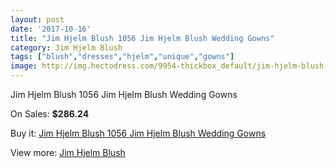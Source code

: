 ```yaml
---
layout: post
date: '2017-10-16'
title: "Jim Hjelm Blush 1056 Jim Hjelm Blush Wedding Gowns"
category: Jim Hjelm Blush
tags: ["blush","dresses","hjelm","unique","gowns"]
image: http://img.hectodress.com/9954-thickbox_default/jim-hjelm-blush-1056-jim-hjelm-blush-wedding-gowns.jpg
---
```

Jim Hjelm Blush 1056 Jim Hjelm Blush Wedding Gowns

On Sales: **$286.24**
<a href="https://www.hectodress.com/jim-hjelm-blush/4984-jim-hjelm-blush-1056-jim-hjelm-blush-wedding-gowns.html"><amp-img layout="responsive" width="600" height="600" src="//img.hectodress.com/9954-thickbox_default/jim-hjelm-blush-1056-jim-hjelm-blush-wedding-gowns.jpg" alt="Jim Hjelm Blush 1056 Jim Hjelm Blush Wedding Gowns 0" /></a>
<a href="https://www.hectodress.com/jim-hjelm-blush/4984-jim-hjelm-blush-1056-jim-hjelm-blush-wedding-gowns.html"><amp-img layout="responsive" width="600" height="600" src="//img.hectodress.com/9956-thickbox_default/jim-hjelm-blush-1056-jim-hjelm-blush-wedding-gowns.jpg" alt="Jim Hjelm Blush 1056 Jim Hjelm Blush Wedding Gowns 1" /></a>
<a href="https://www.hectodress.com/jim-hjelm-blush/4984-jim-hjelm-blush-1056-jim-hjelm-blush-wedding-gowns.html"><amp-img layout="responsive" width="600" height="600" src="//img.hectodress.com/9955-thickbox_default/jim-hjelm-blush-1056-jim-hjelm-blush-wedding-gowns.jpg" alt="Jim Hjelm Blush 1056 Jim Hjelm Blush Wedding Gowns 2" /></a>

Buy it: [Jim Hjelm Blush 1056 Jim Hjelm Blush Wedding Gowns](https://www.hectodress.com/jim-hjelm-blush/4984-jim-hjelm-blush-1056-jim-hjelm-blush-wedding-gowns.html "Jim Hjelm Blush 1056 Jim Hjelm Blush Wedding Gowns")

View more: [Jim Hjelm Blush](https://www.hectodress.com/82-jim-hjelm-blush "Jim Hjelm Blush")